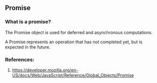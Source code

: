 ## Promise

### What is a promise?

The Promise object is used for deferred and asynchronous computations.

A Promise represents an operation that has not completed yet, but is expected in the future.

### References:

1. https://developer.mozilla.org/en-US/docs/Web/JavaScript/Reference/Global_Objects/Promise
